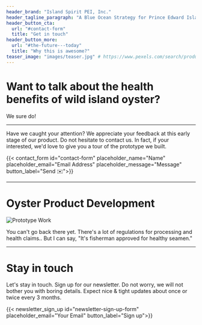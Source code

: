 ```yaml
---
header_brand: "Island Spirit PEI, Inc."
header_tagline_paragraph: "A Blue Ocean Strategy for Prince Edward Island wild oyster industry. We've developed nutraceutical grade products from commerical grade oyster."
header_button_cta:
  url: "#contact-form"
  title: "Get in touch"
header_button_more:
  url: "#the-future---today"
  title: "Why this is awesome?"
teaser_image: "images/teaser.jpg" # https://www.pexels.com/search/product%20testing/
---
```


# Want to talk about the health benefits of wild island oyster?

We sure do!

---

Have we caught your attention? We appreciate your feedback at this early stage of our product. Do not hesitate to contact us. In fact, if your interested, we'd love to give you a tour of the prototype we built.

{{< contact_form id="contact-form" placeholder_name="Name" placeholder_email="Email Address" placeholder_message="Message" button_label="Send ✉️">}}

---

# Oyster Product Development



![Prototype Work](images/prototype.jpg) <!-- https://www.pexels.com/search/product%20testing/ -->

You can't go back there yet. There's a lot of regulations for processing and health claims.. But I can say, "It's fisherman approved for healthy seamen." 

---

# Stay in touch

Let's stay in touch. Sign up for our newsletter. Do not worry, we will not bother you with boring details. Expect nice & tight updates about once or twice every 3 months.

{{< newsletter_sign_up id="newsletter-sign-up-form" placeholder_email="Your Email" button_label="Sign up">}}
